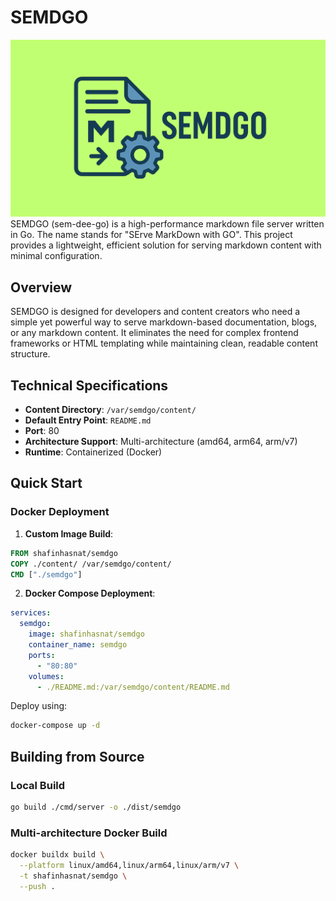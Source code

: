 # SEMDGO
![](semdgo.png)
SEMDGO (sem-dee-go) is a high-performance markdown file server written in Go. The name stands for "SErve MarkDown with GO". This project provides a lightweight, efficient solution for serving markdown content with minimal configuration.

## Overview

SEMDGO is designed for developers and content creators who need a simple yet powerful way to serve markdown-based documentation, blogs, or any markdown content. It eliminates the need for complex frontend frameworks or HTML templating while maintaining clean, readable content structure.

## Technical Specifications

- **Content Directory**: `/var/semdgo/content/`
- **Default Entry Point**: `README.md`
- **Port**: 80
- **Architecture Support**: Multi-architecture (amd64, arm64, arm/v7)
- **Runtime**: Containerized (Docker)

## Quick Start

### Docker Deployment

1. **Custom Image Build**:
```Dockerfile
FROM shafinhasnat/semdgo
COPY ./content/ /var/semdgo/content/
CMD ["./semdgo"]
```

2. **Docker Compose Deployment**:
```yaml
services:
  semdgo:
    image: shafinhasnat/semdgo
    container_name: semdgo
    ports:
      - "80:80"
    volumes:
      - ./README.md:/var/semdgo/content/README.md
```

Deploy using:
```bash
docker-compose up -d
```

## Building from Source

### Local Build
```bash
go build ./cmd/server -o ./dist/semdgo
```

### Multi-architecture Docker Build
```bash
docker buildx build \
  --platform linux/amd64,linux/arm64,linux/arm/v7 \
  -t shafinhasnat/semdgo \
  --push .
```